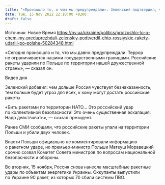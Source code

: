 ```yaml
---
title: "«Произошло то, о чем мы предупреждали». Зеленский подтвердил, что российские ракеты ударили по Польше"
date: Tue, 15 Nov 2022 22:10:00 +0200
draft: false
---
```

Источник: Новое Время https://nv.ua/ukraine/politics/proizoshlo-to-o-chem-my-preduprezhdali-zelenskiy-podtverdil-chto-rossiyskie-rakety-udarili-po-polshe-50284348.html


«Сегодня произошло и то, что мы давно предупреждали. Террор не ограничивается нашими государственными границами. Российские ракеты ударили по Польше по территории нашей дружественной страны», — сказал он.

 Видео дня   

Зеленский добавил: чем дольше Россия чувствует безнаказанность, тем больше будет угроз для всех, к кому могут достать российские ракеты. 



«Бить ракетами по территории НАТО… Это российский удар по коллективной безопасности! Это очень существенная эскалация. Надо действовать», — сказал президент.

Ранее СМИ сообщали, что российские ракеты упали на территории Польши и убили двух человек. 

Власти Польши официально не комментировали информацию о ракетном ударе, но премьер-министр Польши Матеуш Моравецкий срочно созвал Комитет Совета министров по вопросам национальной безопасности и обороны.



Во вторник, 15 ноября, Россия снова нанесла масштабные ракетные удары по объектам энергетики Украины. Оккупанты выпустили по Украине 90 ракет, из которых 70 сбили системы ПВО.
